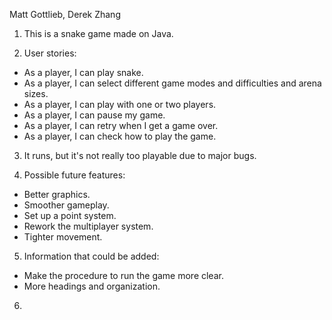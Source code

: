 Matt Gottlieb, Derek Zhang

1. This is a snake game made on Java.

2. User stories:

 * As a player, I can play snake.
 * As a player, I can select different game modes and difficulties and arena sizes.
 * As a player, I can play with one or two players.
 * As a player, I can pause my game.
 * As a player, I can retry when I get a game over.
 * As a player, I can check how to play the game.

3. It runs, but it's not really too playable due to major bugs.

4. Possible future features:

 * Better graphics.
 * Smoother gameplay.
 * Set up a point system.
 * Rework the multiplayer system.
 * Tighter movement.

5. Information that could be added:

 * Make the procedure to run the game more clear.
 * More headings and organization.

6. 
 